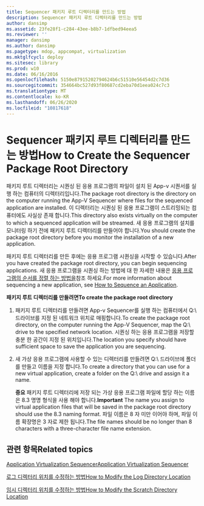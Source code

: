 ```yaml
---
title: Sequencer 패키지 루트 디렉터리를 만드는 방법
description: Sequencer 패키지 루트 디렉터리를 만드는 방법
author: dansimp
ms.assetid: 23fe28f1-c284-43ee-b8b7-1dfbed94eea5
ms.reviewer: ''
manager: dansimp
ms.author: dansimp
ms.pagetype: mdop, appcompat, virtualization
ms.mktglfcycl: deploy
ms.sitesec: library
ms.prod: w10
ms.date: 06/16/2016
ms.openlocfilehash: 5150e87915202794624b6c51510e56454d2c7d36
ms.sourcegitcommit: 354664bc527d93f80687cd2eba70d1eea024c7c3
ms.translationtype: MT
ms.contentlocale: ko-KR
ms.lasthandoff: 06/26/2020
ms.locfileid: "10817618"
---
```

# <span data-ttu-id="5f53d-103">Sequencer 패키지 루트 디렉터리를 만드는 방법</span><span class="sxs-lookup"><span data-stu-id="5f53d-103">How to Create the Sequencer Package Root Directory</span></span>


<span data-ttu-id="5f53d-104">패키지 루트 디렉터리는 시퀀싱 된 응용 프로그램의 파일이 설치 된 App-v 시퀀서를 실행 하는 컴퓨터의 디렉터리입니다.</span><span class="sxs-lookup"><span data-stu-id="5f53d-104">The package root directory is the directory on the computer running the App-V Sequencer where files for the sequenced application are installed.</span></span> <span data-ttu-id="5f53d-105">이 디렉터리는 시퀀싱 된 응용 프로그램이 스트리밍되는 컴퓨터에도 사실상 존재 합니다.</span><span class="sxs-lookup"><span data-stu-id="5f53d-105">This directory also exists virtually on the computer to which a sequenced application will be streamed.</span></span> <span data-ttu-id="5f53d-106">새 응용 프로그램의 설치를 모니터링 하기 전에 패키지 루트 디렉터리를 만들어야 합니다.</span><span class="sxs-lookup"><span data-stu-id="5f53d-106">You should create the package root directory before you monitor the installation of a new application.</span></span>

<span data-ttu-id="5f53d-107">패키지 루트 디렉터리를 만든 후에는 응용 프로그램 시퀀싱을 시작할 수 있습니다.</span><span class="sxs-lookup"><span data-stu-id="5f53d-107">After you have created the package root directory, you can begin sequencing applications.</span></span> <span data-ttu-id="5f53d-108">새 응용 프로그램을 시퀀싱 하는 방법에 대 한 자세한 내용은 [응용 프로그램의 순서를 정렬 하는 방법을](how-to-sequence-an-application.md)참조 하세요.</span><span class="sxs-lookup"><span data-stu-id="5f53d-108">For more information about sequencing a new application, see [How to Sequence an Application](how-to-sequence-an-application.md).</span></span>

**<span data-ttu-id="5f53d-109">패키지 루트 디렉터리를 만들려면</span><span class="sxs-lookup"><span data-stu-id="5f53d-109">To create the package root directory</span></span>**

1.  <span data-ttu-id="5f53d-110">패키지 루트 디렉터리를 만들려면 App-v Sequencer를 실행 하는 컴퓨터에서 Q:\\ 드라이브를 지정 된 네트워크 위치로 매핑합니다.</span><span class="sxs-lookup"><span data-stu-id="5f53d-110">To create the package root directory, on the computer running the App-V Sequencer, map the Q:\\ drive to the specified network location.</span></span> <span data-ttu-id="5f53d-111">시퀀싱 하는 응용 프로그램을 저장할 충분 한 공간이 지정 된 위치입니다.</span><span class="sxs-lookup"><span data-stu-id="5f53d-111">The location you specify should have sufficient space to save the application you are sequencing.</span></span>

2.  <span data-ttu-id="5f53d-112">새 가상 응용 프로그램에 사용할 수 있는 디렉터리를 만들려면 Q:\\ 드라이브에 폴더를 만들고 이름을 지정 합니다.</span><span class="sxs-lookup"><span data-stu-id="5f53d-112">To create a directory that you can use for a new virtual application, create a folder on the Q:\\ drive and assign it a name.</span></span>

    <span data-ttu-id="5f53d-113">**중요**  패키지 루트 디렉터리에 저장 되는 가상 응용 프로그램 파일에 할당 하는 이름은 8.3 명명 형식을 사용 해야 합니다.</span><span class="sxs-lookup"><span data-stu-id="5f53d-113">**Important** The name you assign to virtual application files that will be saved in the package root directory should use the 8.3 naming format.</span></span> <span data-ttu-id="5f53d-114">파일 이름은 8 자 미만 이어야 하며, 파일 이름 확장명은 3 자로 제한 됩니다.</span><span class="sxs-lookup"><span data-stu-id="5f53d-114">The file names should be no longer than 8 characters with a three-character file name extension.</span></span>

     

## <span data-ttu-id="5f53d-115">관련 항목</span><span class="sxs-lookup"><span data-stu-id="5f53d-115">Related topics</span></span>


[<span data-ttu-id="5f53d-116">Application Virtualization Sequencer</span><span class="sxs-lookup"><span data-stu-id="5f53d-116">Application Virtualization Sequencer</span></span>](application-virtualization-sequencer.md)

[<span data-ttu-id="5f53d-117">로그 디렉터리 위치를 수정하는 방법</span><span class="sxs-lookup"><span data-stu-id="5f53d-117">How to Modify the Log Directory Location</span></span>](how-to-modify-the-log-directory-location.md)

[<span data-ttu-id="5f53d-118">임시 디렉터리 위치를 수정하는 방법</span><span class="sxs-lookup"><span data-stu-id="5f53d-118">How to Modify the Scratch Directory Location</span></span>](how-to-modify-the-scratch-directory-location.md)

 

 





